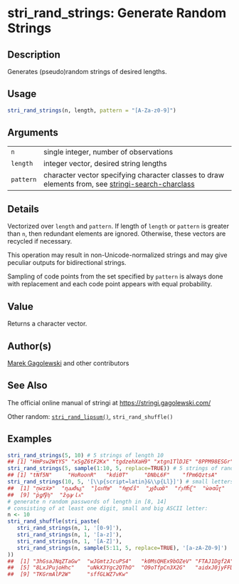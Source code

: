 # stri\_rand\_strings: Generate Random Strings

## Description

Generates (pseudo)random strings of desired lengths.

## Usage

```r
stri_rand_strings(n, length, pattern = "[A-Za-z0-9]")
```

## Arguments

|           |                                                                                                                                |
|-----------|--------------------------------------------------------------------------------------------------------------------------------|
| `n`       | single integer, number of observations                                                                                         |
| `length`  | integer vector, desired string lengths                                                                                         |
| `pattern` | character vector specifying character classes to draw elements from, see [stringi-search-charclass](about_search_charclass.md) |

## Details

Vectorized over `length` and `pattern`. If length of `length` or `pattern` is greater than `n`, then redundant elements are ignored. Otherwise, these vectors are recycled if necessary.

This operation may result in non-Unicode-normalized strings and may give peculiar outputs for bidirectional strings.

Sampling of code points from the set specified by `pattern` is always done with replacement and each code point appears with equal probability.

## Value

Returns a character vector.

## Author(s)

[Marek Gagolewski](https://www.gagolewski.com/) and other contributors

## See Also

The official online manual of <span class="pkg">stringi</span> at <https://stringi.gagolewski.com/>

Other random: [`stri_rand_lipsum()`,](stri_rand_lipsum.md) `stri_rand_shuffle()`

## Examples




```r
stri_rand_strings(5, 10) # 5 strings of length 10
## [1] "HmPsw2WtYS" "xSgZ6tF2Kx" "tgdzehXaH9" "xtgn1TlDJE" "8PPM98ESGr"
stri_rand_strings(5, sample(1:10, 5, replace=TRUE)) # 5 strings of random lengths
## [1] "tNf5N"     "HoRoonR"   "kdi0T"     "DNbL6F"    "fPm6QztsA"
stri_rand_strings(10, 5, '[\\p{script=latin}&\\p{Ll}]') # small letters from the Latin script
##  [1] "ņẇɪẍɚ"  "ƞꜷđᴓᵹ"  "ḻɢᴣﬀᴟ"  "ꬵꭆṉʛŝ"  "ꭕɉðꭣỡ"  "ŕᶔﬀḧʗ"  "ẁəɑǖɽ"  "ｏŧďŕẵ"
##  [9] "ṗꬶẝỹᶀ"  "ẑꝯꜽｌᴀ"
# generate n random passwords of length in [8, 14]
# consisting of at least one digit, small and big ASCII letter:
n <- 10
stri_rand_shuffle(stri_paste(
   stri_rand_strings(n, 1, '[0-9]'),
   stri_rand_strings(n, 1, '[a-z]'),
   stri_rand_strings(n, 1, '[A-Z]'),
   stri_rand_strings(n, sample(5:11, 5, replace=TRUE), '[a-zA-Z0-9]')
))
##  [1] "3hGsaJNqZTaGw"  "wJGmtzJcuPS4"   "k0MsQHEx9bOZeV" "FTAJ1Dgf2A"    
##  [5] "8LxJPujoHhc"    "uNkX3Ygc2QThO"  "O9oTfpCn3X2G"   "aidxJ0jyFFDfOA"
##  [9] "TKGrmAlP2W"     "sffGLWZ7vKw"
```
